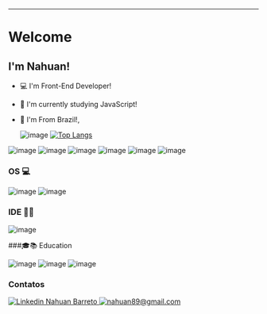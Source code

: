 <!--- 
- 👋 Hi, I’m @NahDev,
- 👀 I’m interested in meeting a new opportunity to my Carrer...
- 🌱 I’m currently learning JavaScript ...
- 💞️ I’m looking to collaborate on ...
- 📫 How to reach me ...


NahDev/NahDev is a ✨ special ✨ repository because its `README.md` (this file) appears on your GitHub profile.
You can click the Preview link to take a look at your changes.
--->
----------------------------------------------------------------------------

# Welcome

## I'm Nahuan!

- :computer: I'm Front-End Developer!
- :book: I'm currently studying JavaScript!
- :house_with_garden: I'm From Brazil!,
  

  
  ![image](https://github-readme-stats.vercel.app/api?username=NahDev&show_icons=true&theme=radical) 
  [![Top Langs](https://github-readme-stats.vercel.app/api/top-langs/?username=NahDev)](https://github.com/NahDev)





<!--- imagens descartadas--->
![image](https://img.shields.io/badge/C%23-239120?style=for-the-badge&logo=c-sharp&logoColor=white)
![image](https://img.shields.io/badge/JavaScript-323330?style=for-the-badge&logo=javascript&logoColor=F7DF1E) 
![image](https://img.shields.io/badge/CSS3-1572B6?style=for-the-badge&logo=css3&logoColor=white)
![image](https://img.shields.io/badge/HTML5-E34F26?style=for-the-badge&logo=html5&logoColor=white)
![image](https://img.shields.io/badge/Node.js-339933?style=for-the-badge&logo=nodedotjs&logoColor=white)
![image](https://img.shields.io/badge/Bootstrap-563D7C?style=for-the-badge&logo=bootstrap&logoColor=white)


### OS :computer:

![image](https://img.shields.io/badge/Ubuntu-E95420?style=for-the-badge&logo=ubuntu&logoColor=white)
![image](https://img.shields.io/badge/Windows-0078D6?style=for-the-badge&logo=windows&logoColor=white)

### IDE 👩‍💻  
![image](https://img.shields.io/badge/Visual_Studio_Code-0078D4?style=for-the-badge&logo=visual%20studio%20code&logoColor=white)

###🎓📚 Education

![image](https://img.shields.io/badge/Udemy-EC5252?style=for-the-badge&logo=Udemy&logoColor=white)
![image](https://img.shields.io/badge/MDN_Web_Docs-black?style=for-the-badge&logo=mdnwebdocs&logoColor=white)
![image](https://img.shields.io/badge/free%20code%20camp-27273D?style=for-the-badge&logo=freecodecamp&logoColor=white)

### Contatos


<a href="https://www.linkedin.com/in/nahuan-barreto/">
    <img src="https://img.shields.io/badge/LinkedIn-0077B5?style=for-the-badge&logo=linkedin&logoColor=white" alt="Linkedin Nahuan Barreto">
</a>



<a href="nahuan89@gmail.com">
  <img src="https://img.shields.io/badge/Gmail-D14836?style=for-the-badge&logo=gmail&logoColor=white" alt="nahuan89@gmail.com">
</a>





